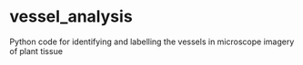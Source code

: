 # vessel_analysis
Python code for identifying and labelling the vessels in microscope imagery of plant tissue
